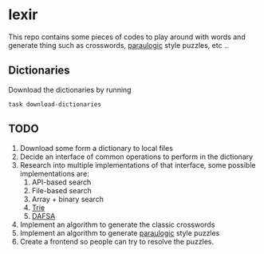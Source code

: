 # lexir

This repo contains some pieces of codes to play around with words and generate thing such as crosswords, [paraulogic](https://www.vilaweb.cat/paraulogic/) style puzzles, etc ..

## Dictionaries

Download the dictionaries by running

```shell
task download-dictionaries
```

## TODO

1. Download some form a dictionary to local files
2. Decide an interface of common operations to perform in the dictionary
3. Research into multiple implementations of that interface, some possible implementations are:
   1. API-based search
   2. File-based search
   3. Array + binary search
   4. [Trie](https://es.wikipedia.org/wiki/Trie)
   5. [DAFSA](https://en.wikipedia.org/wiki/Deterministic_acyclic_finite_state_automaton)
4. Implement an algorithm to generate the classic crosswords
5. Implement an algorithm to generate [paraulogic](https://www.vilaweb.cat/paraulogic/) style puzzles
6. Create a frontend so people can try to resolve the puzzles.